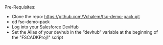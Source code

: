 Pre-Requisites: 

* Clone the repo: https://github.com/Vchalem/fsc-demo-pack.git
* cd fsc-demo-pack
* Log into your Salesforce DevHub 
* Set the Alias of your devhub in the “devhub” variable at the beginning of the "FSCADKProj1" script
